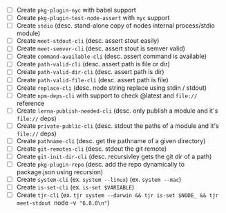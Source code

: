 * [ ] Create `pkg-plugin-nyc` with babel support
* [ ] Create `pkg-plugin-test-node-assert` with `nyc` support
* [ ] Create `stdio` (desc. stand-alone copy of nodes internal process/stdio module)
* [ ] Create `meet-stdout-cli` (desc. assert stout easily)
* [ ] Create `meet-semver-cli` (desc. assert stout is semver valid)
* [ ] Create `command-available-cli` (desc. assert command is available)
* [ ] Create `path-valid-cli` (desc. assert path is file or dir)
* [ ] Create `path-valid-dir-cli` (desc. assert path is dir)
* [ ] Create `path-valid-file-cli` (desc. assert path is file)
* [ ] Create `replace-cli` (desc. node string replace using stdin / stdout)
* [ ] Create `npm-deps-cli` with support to check @latest and `file://` reference
* [ ] Create `lerna-publish-needed-cli` (desc. only publish a module and it's `file://` deps)
* [ ] Create `private-public-cli` (desc. stdout the paths of a module and it's `file://` deps)
* [ ] Create `pathname-cli` (desc. get the pathname of a given directory)
* [ ] Create `git-remotes-cli` (desc. stdout the git remote)
* [ ] Create `git-init-dir-cli` (desc. recursivley gets the git dir of a path)
* [ ] Create `pkg-plugin-repo` (desc. add the repo dynamically to package.json using recursion)
* [ ] Create `system-cli` (ex. `system --linux`) (ex. `system --mac`)
* [ ] Create `is-set-cli` (ex. `is-set $VARIABLE`)
* [ ] Create `tjr-cli` (ex. `tjr system --darwin && tjr is-set $NODE_ && tjr meet-stdout `node -v` "6.8.0\n"`)
